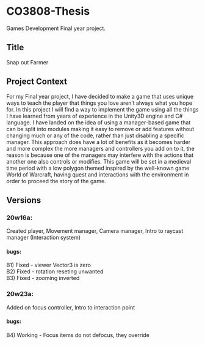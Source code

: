 # CO3808-Thesis
Games Development Final year project.

## Title
Snap out Farmer

## Project Context
For my Final year project, I have decided to make a game that uses unique ways to teach the player that things you love aren’t always what you hope for. In this project I will find a way to implement the game using all the things I have learned from years of experience in the Unity3D engine and C# language. I have landed on the idea of using a manager-based game that can be split into modules making it easy to remove or add features without changing much or any of the code, rather than just disabling a specific manager. This approach does have a lot of benefits as it becomes harder and more complex the more managers and controllers you add on to it, the reason is because one of the managers may interfere with the actions that another one also controls or modifies. This game will be set in a medieval time period with a low polygon themed inspired by the well-known game World of Warcraft, having quest and interactions with the environment in order to proceed the story of the game.

## Versions
### 20w16a:
Created player, Movement manager, Camera manager, Intro to raycast manager (Interaction system)
#### bugs:
B1) Fixed - viewer Vector3 is zero      <br/>
B2) Fixed - rotation reseting unwanted  <br/>
B3) Fixed - zooming inverted            <br/>
### 20w23a:
Added on focus controller, Intro to interaction point
#### bugs:
B4) Working - Focus items do not defocus, they override <br/>
